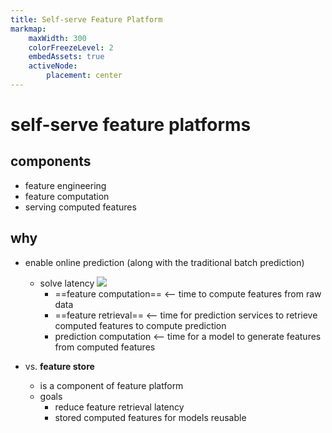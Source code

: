 ```yaml
---
title: Self-serve Feature Platform
markmap:
    maxWidth: 300
    colorFreezeLevel: 2
    embedAssets: true
    activeNode:
        placement: center
---
```


# self-serve feature platforms

## components

- feature engineering
- feature computation
- serving computed features

## why

- enable online prediction (along with the traditional batch prediction)
	- solve latency ![](https://huyenchip.com/assets/pics/feature-platform/latency.png)
		- ==feature computation== <-- time to compute features from raw data
		- ==feature retrieval== <-- time for prediction services to retrieve computed features to compute prediction
		- prediction computation <-- time for a model to generate features from computed features

- vs. **feature store**
    - is a component of feature platform
    - goals
        - reduce feature retrieval latency
        - stored computed features for models reusable
    
